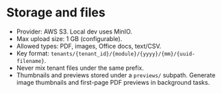 # Storage and files

- Provider: AWS S3. Local dev uses MinIO.
- Max upload size: 1 GB (configurable).
- Allowed types: PDF, images, Office docs, text/CSV.
- Key format: `tenants/{tenant_id}/{module}/{yyyy}/{mm}/{uuid-filename}`.
- Never mix tenant files under the same prefix.
- Thumbnails and previews stored under a `previews/` subpath. Generate image thumbnails and first-page PDF previews in background tasks.